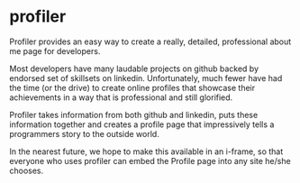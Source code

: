 # profiler

Profiler provides an easy way to create a really, detailed, professional about me page for developers.

Most developers have many laudable projects on github backed by endorsed set of skillsets on linkedin. Unfortunately, much fewer have had the time (or the drive) to create online profiles that showcase their achievements in a way that is professional and still glorified.

Profiler takes information from both github and linkedin, puts these information together and creates a profile page that impressively tells a programmers story to the outside world.

In the nearest future, we hope to make this available in an i-frame, so that everyone who uses profiler can embed the Profile page into any site he/she chooses.

